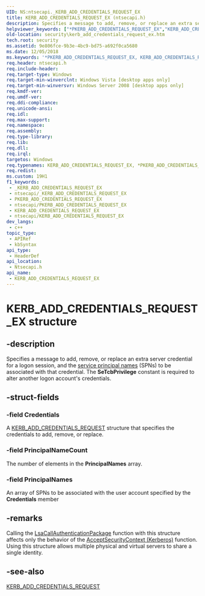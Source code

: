 ```yaml
---
UID: NS:ntsecapi._KERB_ADD_CREDENTIALS_REQUEST_EX
title: KERB_ADD_CREDENTIALS_REQUEST_EX (ntsecapi.h)
description: Specifies a message to add, remove, or replace an extra server credential for a logon session, and the service principal names (SPNs) to be associated with that credential.
helpviewer_keywords: ["*PKERB_ADD_CREDENTIALS_REQUEST_EX","KERB_ADD_CREDENTIALS_REQUEST_EX","KERB_ADD_CREDENTIALS_REQUEST_EX structure [Security]","PKERB_ADD_CREDENTIALS_REQUEST_EX","PKERB_ADD_CREDENTIALS_REQUEST_EX structure pointer [Security]","ntsecapi/KERB_ADD_CREDENTIALS_REQUEST_EX","ntsecapi/PKERB_ADD_CREDENTIALS_REQUEST_EX","security.kerb_add_credentials_request_ex"]
old-location: security\kerb_add_credentials_request_ex.htm
tech.root: security
ms.assetid: 9e806fce-9b3e-4bc9-bd75-a692f0ca5680
ms.date: 12/05/2018
ms.keywords: '*PKERB_ADD_CREDENTIALS_REQUEST_EX, KERB_ADD_CREDENTIALS_REQUEST_EX, KERB_ADD_CREDENTIALS_REQUEST_EX structure [Security], PKERB_ADD_CREDENTIALS_REQUEST_EX, PKERB_ADD_CREDENTIALS_REQUEST_EX structure pointer [Security], ntsecapi/KERB_ADD_CREDENTIALS_REQUEST_EX, ntsecapi/PKERB_ADD_CREDENTIALS_REQUEST_EX, security.kerb_add_credentials_request_ex'
req.header: ntsecapi.h
req.include-header: 
req.target-type: Windows
req.target-min-winverclnt: Windows Vista [desktop apps only]
req.target-min-winversvr: Windows Server 2008 [desktop apps only]
req.kmdf-ver: 
req.umdf-ver: 
req.ddi-compliance: 
req.unicode-ansi: 
req.idl: 
req.max-support: 
req.namespace: 
req.assembly: 
req.type-library: 
req.lib: 
req.dll: 
req.irql: 
targetos: Windows
req.typenames: KERB_ADD_CREDENTIALS_REQUEST_EX, *PKERB_ADD_CREDENTIALS_REQUEST_EX
req.redist: 
ms.custom: 19H1
f1_keywords:
 - _KERB_ADD_CREDENTIALS_REQUEST_EX
 - ntsecapi/_KERB_ADD_CREDENTIALS_REQUEST_EX
 - PKERB_ADD_CREDENTIALS_REQUEST_EX
 - ntsecapi/PKERB_ADD_CREDENTIALS_REQUEST_EX
 - KERB_ADD_CREDENTIALS_REQUEST_EX
 - ntsecapi/KERB_ADD_CREDENTIALS_REQUEST_EX
dev_langs:
 - c++
topic_type:
 - APIRef
 - kbSyntax
api_type:
 - HeaderDef
api_location:
 - Ntsecapi.h
api_name:
 - KERB_ADD_CREDENTIALS_REQUEST_EX
---
```


# KERB_ADD_CREDENTIALS_REQUEST_EX structure


## -description

Specifies a  message to add, remove, or replace an extra server credential for a logon session, and 
the <a href="https://docs.microsoft.com/windows/desktop/SecGloss/s-gly">service principal names</a> (SPNs) to be associated with that 
credential. The <b>SeTcbPrivilege</b> constant is required to alter another logon account's credentials.

## -struct-fields

### -field Credentials

A <a href="https://docs.microsoft.com/windows/desktop/api/ntsecapi/ns-ntsecapi-kerb_add_credentials_request">KERB_ADD_CREDENTIALS_REQUEST</a> structure that specifies the credentials to add, remove, or replace.

### -field PrincipalNameCount

The number of elements in the <b>PrincipalNames</b> array.

### -field PrincipalNames

An array of SPNs to be associated with the user account specified by the <b>Credentials</b> member

## -remarks

Calling the   <a href="https://docs.microsoft.com/windows/desktop/api/ntsecapi/nf-ntsecapi-lsacallauthenticationpackage">LsaCallAuthenticationPackage</a> function with this structure affects only the behavior of the <a href="https://docs.microsoft.com/windows/desktop/api/sspi/nf-sspi-acceptsecuritycontext">AcceptSecurityContext (Kerberos)</a> function. Using this structure allows multiple physical and virtual servers to share a single identity.

## -see-also

<a href="https://docs.microsoft.com/windows/desktop/api/ntsecapi/ns-ntsecapi-kerb_add_credentials_request">KERB_ADD_CREDENTIALS_REQUEST</a>

